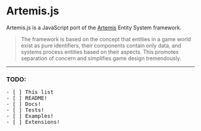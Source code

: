 # Artemis.js


Artemis.js is a JavaScript port of the [Artemis](http://gamadu.com/artemis) Entity System framework.

> The framework is based on the concept that entities in a game world exist as
> pure identifiers, their components contain only data, and systems process
> entities based on their aspects. This promotes separation of concern and
> simplifies game design tremendously.

___

### TODO:
<pre>
- [ ] This list
- [ ] README!
- [ ] Docs!
- [ ] Tests!
- [ ] Examples!
- [ ] Extensions!
</pre>
